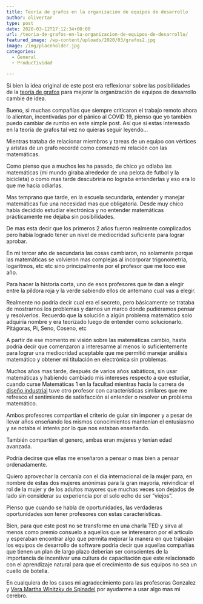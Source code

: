 ```yaml
---
title: Teoría de grafos en la organización de equipos de desarrollo
author: olivertar
type: post
date: 2020-03-12T17:12:34+00:00
url: /teoria-de-grafos-en-la-organizacion-de-equipos-de-desarrollo/
featured_image: /wp-content/uploads/2020/03/grafos2.jpg
image: /img/placeholder.jpg
categories:
  - General
  - Productividad

---
```

Si bien la idea original de este post era reflexionar sobre las posibilidades de la [teoría de grafos](https://en.wikipedia.org/wiki/Graph_theory) para mejorar la organización de equipos de desarrollo cambie de idea.

Bueno, si muchas compañías que siempre criticaron el trabajo remoto ahora lo alientan, incentivadas por el pánico al COVID 19, pienso que yo también puedo cambiar de rumbo en este simple post. Así que si estas interesado en la teoría de grafos tal vez no quieras seguir leyendo…

Mientras trataba de relacionar miembros y tareas de un equipo con vértices y aristas de un grafo recordé como comenzó mi relación con las matemáticas.

Como pienso que a muchos les ha pasado, de chico yo odiaba las matemáticas (mi mundo giraba alrededor de una pelota de futbol y la bicicleta) o como mas tarde descubriría no lograba entenderlas y eso era lo que me hacia odiarlas.

Mas temprano que tarde, en la escuela secundaria, entender y manejar matemáticas fue una necesidad mas que obligatoria. Desde muy chico había decidido estudiar electrónica y no entender matemáticas prácticamente me dejaba sin posibilidades.

De mas esta decir que los primeros 2 años fueron realmente complicados pero había logrado tener un nivel de mediocridad suficiente para lograr aprobar.

En mi tercer año de secundaria las cosas cambiaron, no solamente porque las matemáticas se volvieron mas complejas al incorporar trigonometría, logaritmos, etc etc sino principalmente por el profesor que me toco ese año.

Para hacer la historia corta, uno de esos profesores que te dan a elegir entre la píldora roja y la verde sabiendo ellos de antemano cual vas a elegir.

Realmente no podría decir cual era el secreto, pero básicamente se trataba de mostrarnos los problemas y darnos un marco donde pudiéramos pensar y resolverlos. Recuerdo que la solución a algún problema matemático solo adquiría nombre y era teorizado luego de entender como solucionarlo. Pitágoras, Pi, Seno, Coseno, etc

A partir de ese momento mi visión sobre las matemáticas cambio, hasta podría decir que comenzaron a interesarme al menos lo suficientemente para lograr una mediocridad aceptable que me permitió manejar análisis matemático y obtener mi titulación en electrónica sin problemas.

Muchos años mas tarde, después de varios años sabáticos, sin usar matemáticas y habiendo cambiado mis intereses respecto a que estudiar, cuando curse Matemáticas 1 en la facultad mientras hacia la carrera de <a href="http://www.fadu.uba.ar/categoria/53-diseo-industrial" target="_blank" rel="noreferrer noopener" aria-label="diseño industrial (opens in a new tab)">diseño industrial</a> tuve otro profesor con características similares que me refresco el sentimiento de satisfacción al entender o resolver un problema matemático.

Ambos profesores compartían el criterio de guiar sin imponer y a pesar de llevar años enseñando los mismos conocimientos mantenían el entusiasmo y se notaba el interés por lo que nos estaban enseñando.

También compartían el genero, ambas eran mujeres y tenían edad avanzada.

Podría decirse que ellas me enseñaron a pensar o mas bien a pensar ordenadamente.

Quiero aprovechar la cercanía con el día internacional de la mujer para, en nombre de estas dos mujeres anónimas para la gran mayoría, reivindicar el rol de la mujer y de los adultos mayores que muchas veces son dejados de lado sin considerar su experiencia por el solo echo de ser “viejos”.

Pienso que cuando se habla de oportunidades, las verdaderas oportunidades son tener profesores con estas características. 

Bien, para que este post no se transforme en una charla TED y sirva al menos como premio consuelo a aquellos que se interesaron por el articulo y esperaban encontrar algo que permita mejorar la manera en que trabajan los equipos de desarrollo de software podría decir que aquellas compañías que tienen un plan de largo plazo deberían ser conscientes de la importancia de incentivar una cultura de capacitación que este relacionado con el aprendizaje natural para que el crecimiento de sus equipos no sea un cuello de botella.

En cualquiera de los casos mi agradecimiento para las profesoras Gonzalez y [Vera Martha Winitzky de Spinadel](https://en.wikipedia.org/wiki/Vera_W._de_Spinadel) por ayudarme a usar algo mas mi cerebro.